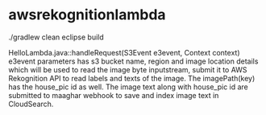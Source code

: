 # awsrekognitionlambda

./gradlew clean eclipse build

HelloLambda.java::handleRequest(S3Event e3event, Context context)
    e3event parameters has s3 bucket name, region and image location details which will be used
    to read the image byte inputstream, submit it to AWS Rekognition API to read labels and texts of the image.
    The imagePath(key) has the house_pic id as well.
    The image text along with house_pic id are  submitted to maaghar webhook to save and index image text in CloudSearch.
    
